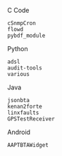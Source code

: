 C Code
    
    cSnmpCron
    flowd
    pybdf_module
  
Python

    adsl
    audit-tools
    various
  
Java
    
    jsonbta
    kenan2forte
    linxfaults
    GPSTestReceiver
    
Android
   
    AAPTBTAWidget
